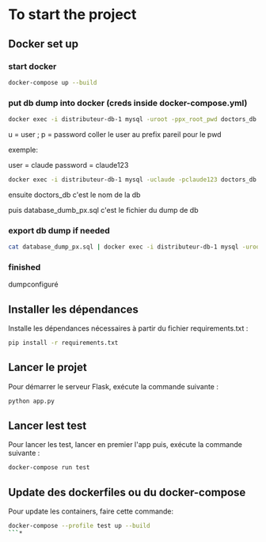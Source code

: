 # To start the project

## Docker set up

### start docker

```bash
docker-compose up --build
```

### put db dump into docker (creds inside docker-compose.yml)

```bash
docker exec -i distributeur-db-1 mysql -uroot -ppx_root_pwd doctors_db < database_dump_px.sql
```

u = user ; p = password
coller le user au prefix pareil pour le pwd

exemple:

user = claude
password = claude123

```bash
docker exec -i distributeur-db-1 mysql -uclaude -pclaude123 doctors_db < database_dump_px.sql
```

ensuite doctors_db c'est le nom de la db

puis database_dumb_px.sql c'est le fichier du dump de db

### export db dump if needed

```bash
cat database_dump_px.sql | docker exec -i distributeur-db-1 mysql -uroot -ppx_root_pwd
```

### finished

dumpconfiguré

## Installer les dépendances

Installe les dépendances nécessaires à partir du fichier requirements.txt :

```bash
pip install -r requirements.txt
```

## Lancer le projet

Pour démarrer le serveur Flask, exécute la commande suivante :

```bash
python app.py
```

## Lancer lest test

Pour lancer les test, lancer en premier l'app puis, exécute la commande suivante :

```bash
docker-compose run test
```

## Update des dockerfiles ou du docker-compose

Pour update les containers, faire cette commande:

```bash
docker-compose --profile test up --build
```*

